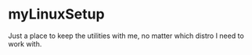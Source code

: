 # myLinuxSetup
Just a place to keep the utilities with me, no matter which distro I need to work with.
